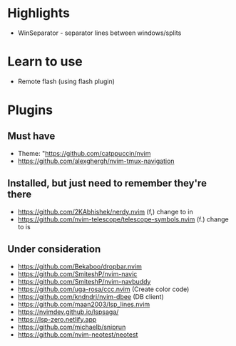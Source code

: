 # Highlights
- WinSeparator - separator lines between windows/splits

# Learn to use
- Remote flash (using flash plugin)

# Plugins

## Must have
- Theme:
  "https://github.com/catppuccin/nvim
- https://github.com/alexghergh/nvim-tmux-navigation

## Installed, but just need to remember they're there
- https://github.com/2KAbhishek/nerdy.nvim (<leader>f,) change to <leader>in
- https://github.com/nvim-telescope/telescope-symbols.nvim (<leader>f.) change to <leader>is

## Under consideration
- https://github.com/Bekaboo/dropbar.nvim
- https://github.com/SmiteshP/nvim-navic
- https://github.com/SmiteshP/nvim-navbuddy
- https://github.com/uga-rosa/ccc.nvim (Create color code)
- https://github.com/kndndrj/nvim-dbee (DB client)
- https://github.com/maan2003/lsp_lines.nvim
- https://nvimdev.github.io/lspsaga/
- https://lsp-zero.netlify.app
- https://github.com/michaelb/sniprun
- https://github.com/nvim-neotest/neotest
